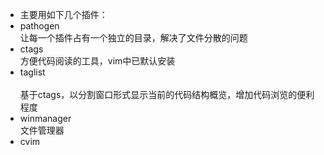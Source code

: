 * 主要用如下几个插件：<br/>
* pathogen<br/>
让每一个插件占有一个独立的目录，解决了文件分散的问题<br/>
* ctags<br/>
方便代码阅读的工具，vim中已默认安装
* taglist<br/><br/>
基于ctags，以分割窗口形式显示当前的代码结构概览，增加代码浏览的便利程度
* winmanager<br/>
文件管理器
* cvim<br/>
